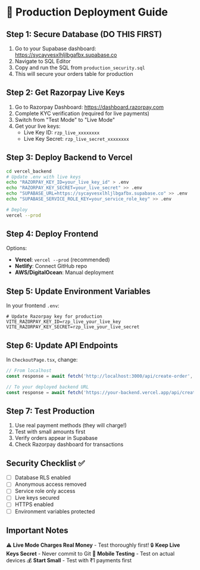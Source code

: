 # 🚀 Production Deployment Guide

## Step 1: Secure Database (DO THIS FIRST)
1. Go to your Supabase dashboard: https://sycayvesxlhljlbgafbx.supabase.co
2. Navigate to SQL Editor
3. Copy and run the SQL from `production_security.sql`
4. This will secure your orders table for production

## Step 2: Get Razorpay Live Keys
1. Go to Razorpay Dashboard: https://dashboard.razorpay.com
2. Complete KYC verification (required for live payments)
3. Switch from "Test Mode" to "Live Mode"
4. Get your live keys:
   - Live Key ID: `rzp_live_xxxxxxxx`
   - Live Key Secret: `rzp_live_secret_xxxxxxxx`

## Step 3: Deploy Backend to Vercel
```bash
cd vercel_backend
# Update .env with live keys
echo "RAZORPAY_KEY_ID=your_live_key_id" > .env
echo "RAZORPAY_KEY_SECRET=your_live_secret" >> .env
echo "SUPABASE_URL=https://sycayvesxlhljlbgafbx.supabase.co" >> .env
echo "SUPABASE_SERVICE_ROLE_KEY=your_service_role_key" >> .env

# Deploy
vercel --prod
```

## Step 4: Deploy Frontend
Options:
- **Vercel**: `vercel --prod` (recommended)
- **Netlify**: Connect GitHub repo
- **AWS/DigitalOcean**: Manual deployment

## Step 5: Update Environment Variables
In your frontend `.env`:
```env
# Update Razorpay key for production
VITE_RAZORPAY_KEY_ID=rzp_live_your_live_key
VITE_RAZORPAY_KEY_SECRET=rzp_live_your_live_secret
```

## Step 6: Update API Endpoints
In `CheckoutPage.tsx`, change:
```javascript
// From localhost
const response = await fetch('http://localhost:3000/api/create-order', {

// To your deployed backend URL
const response = await fetch('https://your-backend.vercel.app/api/create-order', {
```

## Step 7: Test Production
1. Use real payment methods (they will charge!)
2. Test with small amounts first
3. Verify orders appear in Supabase
4. Check Razorpay dashboard for transactions

## Security Checklist ✅
- [ ] Database RLS enabled
- [ ] Anonymous access removed
- [ ] Service role only access
- [ ] Live keys secured
- [ ] HTTPS enabled
- [ ] Environment variables protected

## Important Notes
⚠️ **Live Mode Charges Real Money** - Test thoroughly first!
🔒 **Keep Live Keys Secret** - Never commit to Git
📱 **Mobile Testing** - Test on actual devices
💰 **Start Small** - Test with ₹1 payments first